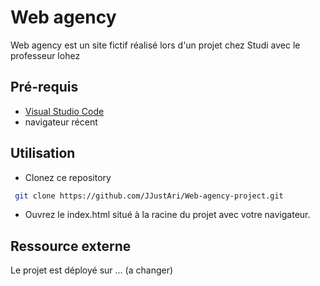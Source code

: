 # Web agency

Web agency est un site fictif réalisé lors d'un projet chez Studi avec le professeur lohez

## Pré-requis

- [Visual Studio Code](https://code.visualstudio.com/)
- navigateur récent

## Utilisation

- Clonez ce repository

``` bash
 git clone https://github.com/JJustAri/Web-agency-project.git
```

- Ouvrez le index.html situé à la racine du projet avec votre navigateur.


## Ressource externe
Le projet est déployé sur ... (a changer)
